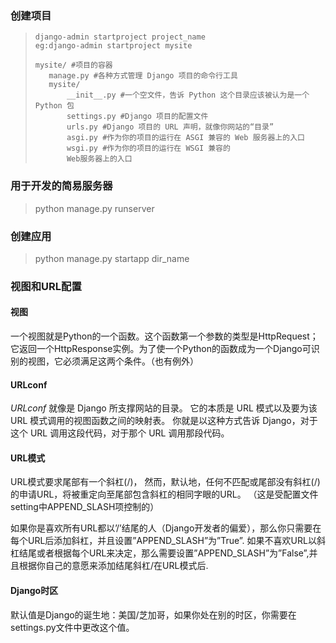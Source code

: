 ### 创建项目

>```text
>django-admin startproject project_name
>eg:django-admin startproject mysite
>
>mysite/ #项目的容器
>    manage.py #各种方式管理 Django 项目的命令行工具
>    mysite/
>        __init__.py #一个空文件，告诉 Python 这个目录应该被认为是一个 Python 包
>        settings.py #Django 项目的配置文件
>        urls.py #Django 项目的 URL 声明，就像你网站的“目录”
>        asgi.py #作为你的项目的运行在 ASGI 兼容的 Web 服务器上的入口
>        wsgi.py #作为你的项目的运行在 WSGI 兼容的
>        Web服务器上的入口
>```



### 用于开发的简易服务器

> python manage.py runserver

### 创建应用

> python manage.py startapp dir_name

### 视图和URL配置

#### 视图

一个视图就是Python的一个函数。这个函数第一个参数的类型是HttpRequest；它返回一个HttpResponse实例。为了使一个Python的函数成为一个Django可识别的视图，它必须满足这两个条件。（也有例外）

#### URLconf

*URLconf* 就像是 Django 所支撑网站的目录。 它的本质是 URL 模式以及要为该 URL 模式调用的视图函数之间的映射表。 你就是以这种方式告诉 Django，对于这个 URL 调用这段代码，对于那个 URL 调用那段代码。

#### URL模式

URL模式要求尾部有一个斜杠(/)， 然而，默认地，任何不匹配或尾部没有斜杠(/)的申请URL，将被重定向至尾部包含斜杠的相同字眼的URL。 （这是受配置文件setting中APPEND_SLASH项控制的）

如果你是喜欢所有URL都以’/’结尾的人（Django开发者的偏爱），那么你只需要在每个URL后添加斜杠，并且设置”APPEND_SLASH”为”True”.  如果不喜欢URL以斜杠结尾或者根据每个URL来决定，那么需要设置”APPEND_SLASH”为”False”,并且根据你自己的意愿来添加结尾斜杠/在URL模式后.

#### Django时区

默认值是Django的诞生地：美国/芝加哥，如果你处在别的时区，你需要在settings.py文件中更改这个值。

